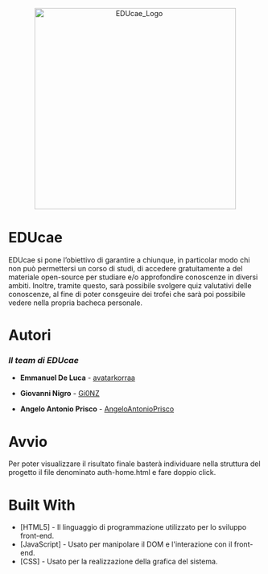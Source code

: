 <p align="center"><img src="https://i.postimg.cc/QCX7D4LC/Git-4x.png' border='0' alt='Git-4x'/></a>" alt="EDUcae_Logo" height="400"></p>

# EDUcae

EDUcae si pone l’obiettivo di garantire a chiunque, in particolar modo chi non può
permettersi un corso di studi, di accedere gratuitamente a del materiale open-source per studiare
e/o approfondire conoscenze in diversi ambiti. Inoltre, tramite questo, sarà possibile svolgere
quiz valutativi delle conoscenze, al fine di poter consgeuire dei trofei che sarà poi possibile vedere
nella propria bacheca personale.

# Autori

### ***Il team di EDUcae***

- **Emmanuel De Luca** - [avatarkorraa](https://github.com/avatarkorraa)
  
- **Giovanni Nigro** - [Gi0NZ](https://github.com/Gi0NZ)
  
- **Angelo Antonio Prisco** - [AngeloAntonioPrisco](https://github.com/AngeloAntonioPrisco)

# Avvio

Per poter visualizzare il risultato finale basterà individuare nella struttura del progetto il file denominato auth-home.html e fare doppio click.

# Built With

- [HTML5] - Il linguaggio di programmazione utilizzato per lo sviluppo front-end.
- [JavaScript] - Usato per manipolare il DOM e l'interazione con il front-end.
- [CSS] - Usato per la realizzazione della grafica del sistema.
